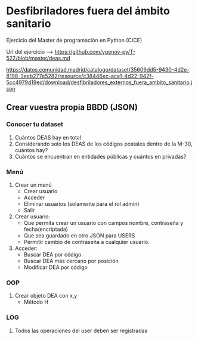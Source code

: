 # Desfibriladores fuera del ámbito sanitario
Ejercicio del Master de programaciòn en Python (CICE)

Url del ejercicio --> https://github.com/vgenov-py/T-522/blob/master/deas.md

https://datos.comunidad.madrid/catalogo/dataset/35609dd5-9430-4d2e-8198-3eeb277e5282/resource/c38446ec-ace1-4d22-942f-5cc4979d19ed/download/desfibriladores_externos_fuera_ambito_sanitario.json

## Crear vuestra propia BBDD (JSON)

### Conocer tu dataset

1. Cuántos DEAS hay en total
2. Considerando solo los DEAS de los códigos postales dentro de la M-30, cuántos hay?
3. Cuántos se encuentran en entidades públicas y cuántos en privadas?

### Menú

1. Crear un menú
   - Crear usuario
   - Acceder
   - Eliminar usuarios (solamente para el rol admin)
   - Salir
2. Crear usuario:
   - Que permita crear un usuario con campos nombre, contraseña y fecha(encriptada)
   - Que sea guardado en otro JSON para USERS
   - Permitir cambio de contraseña a cualquier usuario.
3. Acceder:
   - Buscar DEA por código
   - Buscar DEA más cercano por posición
   - Modificar DEA por código

### OOP

1. Crear objeto DEA con x,y
   - Método H

### LOG

1. Todos las operaciones del user deben ser registradas
